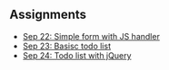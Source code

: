 ## Assignments
- [Sep 22: Simple form with JS handler](0922_exercise/index.html)
- [Sep 23: Basisc todo list](0923_exercise/index.html)
- [Sep 24: Todo list with jQuery](0924_exercise/todo-with-jquery/index.html)